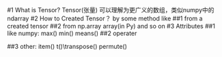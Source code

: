 #1 What is Tensor?
  Tensor(张量) 可以理解为更广义的数组，类似numpy中的ndarray
#2 How to Created Tensor？
  by some method like
  ##1 from a created tensor
  ##2 from np.array array(in Py) and so on
#3 Attributes
  ##1 like numpy:
    max() min() means()
  ##2 operater
    
  ##3 other:
    item() t()\transpose() permute() 
